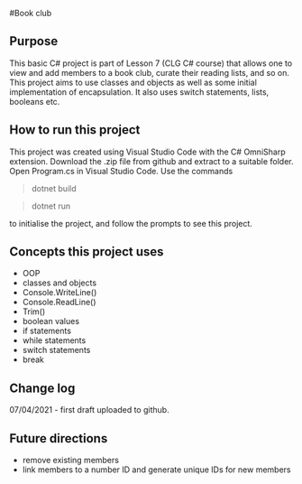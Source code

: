 #Book club

## Purpose
This basic C# project is part of Lesson 7 (CLG C# course) that allows one to view and add members to a book club, curate their reading lists, and so on. This project aims to use classes and objects as well as some initial implementation of encapsulation. It also uses switch statements, lists, booleans etc.


## How to run this project
This project was created using Visual Studio Code with the C# OmniSharp extension. Download the .zip file from github and extract to a suitable folder. Open Program.cs in Visual Studio Code. Use the commands

> dotnet build

> dotnet run

to initialise the project, and follow the prompts to see this project.

## Concepts this project uses
- OOP
- classes and objects
- Console.WriteLine()
- Console.ReadLine()
- Trim()
- boolean values
- if statements
- while statements
- switch statements
- break


## Change log
07/04/2021 - first draft uploaded to github.

## Future directions
- remove existing members
- link members to a number ID and generate unique IDs for new members



